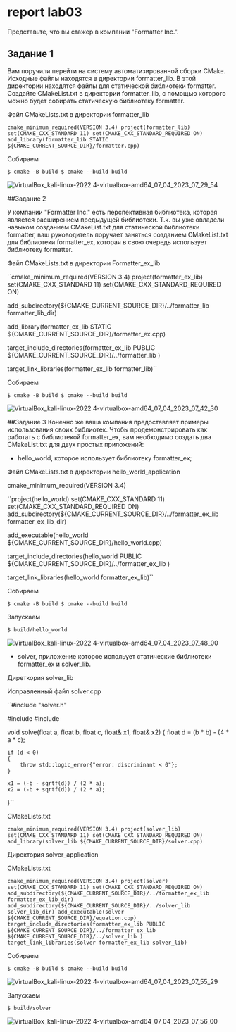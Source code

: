 # report lab03

Представьте, что вы стажер в компании "Formatter Inc.".
## Задание 1

Вам поручили перейти на систему автоматизированной сборки CMake. Исходные файлы находятся в директории formatter_lib. В этой директории находятся файлы для статической библиотеки formatter. Создайте CMakeList.txt в директории formatter_lib, с помощью которого можно будет собирать статическую библиотеку formatter.

Файл CMakeLists.txt в директории formatter_lib

``cmake_minimum_required(VERSION 3.4)
project(formatter_lib)
set(CMAKE_CXX_STANDARD 11)
set(CMAKE_CXX_STANDARD_REQUIRED ON)
add_library(formatter_lib STATIC ${CMAKE_CURRENT_SOURCE_DIR}/formatter.cpp)``

Собираем

``$ cmake -B build
$ cmake --build build``

![VirtualBox_kali-linux-2022 4-virtualbox-amd64_07_04_2023_07_29_54](https://user-images.githubusercontent.com/112771541/230545012-6fbcc96d-131d-4900-940d-4688d4a0df7f.png)

##Задание 2

У компании "Formatter Inc." есть перспективная библиотека, которая является расширением предыдущей библиотеки. Т.к. вы уже овладели навыком созданием CMakeList.txt для статической библиотеки formatter, ваш руководитель поручает заняться созданием CMakeList.txt для библиотеки formatter_ex, которая в свою очередь использует библиотеку formatter.

Файл CMakeLists.txt в директории Formatter_ex_lib

``cmake_minimum_required(VERSION 3.4)
project(formatter_ex_lib)
set(CMAKE_CXX_STANDARD 11)
set(CMAKE_CXX_STANDARD_REQUIRED ON)

add_subdirectory(${CMAKE_CURRENT_SOURCE_DIR}/../formatter_lib formatter_lib_dir)

add_library(formatter_ex_lib STATIC ${CMAKE_CURRENT_SOURCE_DIR}/formatter_ex.cpp)

target_include_directories(formatter_ex_lib PUBLIC
${CMAKE_CURRENT_SOURCE_DIR}/../formatter_lib
)

target_link_libraries(formatter_ex_lib formatter_lib)``

Собираем

``$ cmake -B build
$ cmake --build build``

![VirtualBox_kali-linux-2022 4-virtualbox-amd64_07_04_2023_07_42_30](https://user-images.githubusercontent.com/112771541/230545515-43c221ce-8f0e-4bbd-8419-dc979530537f.png)


##Задание 3
Конечно же ваша компания предоставляет примеры использования своих библиотек. Чтобы продемонстрировать как работать с библиотекой formatter_ex, вам необходимо создать два CMakeList.txt для двух простых приложений:

- hello_world, которое использует библиотеку formatter_ex;

Файл CMakeLists.txt в директории hello_world_application

cmake_minimum_required(VERSION 3.4)

``project(hello_world)
set(CMAKE_CXX_STANDARD 11)
set(CMAKE_CXX_STANDARD_REQUIRED ON)
add_subdirectory(${CMAKE_CURRENT_SOURCE_DIR}/../formatter_ex_lib formatter_ex_lib_dir)

add_executable(hello_world ${CMAKE_CURRENT_SOURCE_DIR}/hello_world.cpp)

target_include_directories(hello_world PUBLIC
${CMAKE_CURRENT_SOURCE_DIR}/../formatter_ex_lib
)

target_link_libraries(hello_world formatter_ex_lib)``

Собираем

``$ cmake -B build
$ cmake --build build``

Запускаем

``$ build/hello_world``

![VirtualBox_kali-linux-2022 4-virtualbox-amd64_07_04_2023_07_48_00](https://user-images.githubusercontent.com/112771541/230545717-56a7b3d0-a3fc-4c6e-b338-74801c477d4a.png)

- solver, приложение которое испольует статические библиотеки formatter_ex и solver_lib.

Диреткория solver_lib

Исправленный файл solver.cpp

``#include "solver.h"

#include <cmath>
#include <stdexcept>

void solve(float a, float b, float c, float& x1, float& x2)
{
    float d = (b * b) - (4 * a * c);

    if (d < 0)
    {
        throw std::logic_error{"error: discriminant < 0"};
    }

    x1 = (-b - sqrtf(d)) / (2 * a);
    x2 = (-b + sqrtf(d)) / (2 * a);
}``

CMakeLists.txt

``cmake_minimum_required(VERSION 3.4)
project(solver_lib)
set(CMAKE_CXX_STANDARD 11)
set(CMAKE_CXX_STANDARD_REQUIRED ON)
add_library(solver_lib ${CMAKE_CURRENT_SOURCE_DIR}/solver.cpp)``

Директория solver_application

CMakeLists.txt

``cmake_minimum_required(VERSION 3.4)
project(solver)
set(CMAKE_CXX_STANDARD 11)
set(CMAKE_CXX_STANDARD_REQUIRED ON)
add_subdirectory(${CMAKE_CURRENT_SOURCE_DIR}/../formatter_ex_lib formatter_ex_lib_dir)
add_subdirectory(${CMAKE_CURRENT_SOURCE_DIR}/../solver_lib solver_lib_dir)
add_executable(solver ${CMAKE_CURRENT_SOURCE_DIR}/equation.cpp)
target_include_directories(formatter_ex_lib PUBLIC
${CMAKE_CURRENT_SOURCE_DIR}/../formatter_ex_lib
${CMAKE_CURRENT_SOURCE_DIR}/../solver_lib
)
target_link_libraries(solver formatter_ex_lib solver_lib)``

Собираем

``$ cmake -B build
$ cmake --build build``

![VirtualBox_kali-linux-2022 4-virtualbox-amd64_07_04_2023_07_55_29](https://user-images.githubusercontent.com/112771541/230546127-ba00fc63-92fa-454c-8218-8ba9799b049e.png)

Запускаем

``$ build/solver ``

![VirtualBox_kali-linux-2022 4-virtualbox-amd64_07_04_2023_07_56_00](https://user-images.githubusercontent.com/112771541/230546208-6822f3a1-46fe-4f15-8bec-e9142793f762.png)
